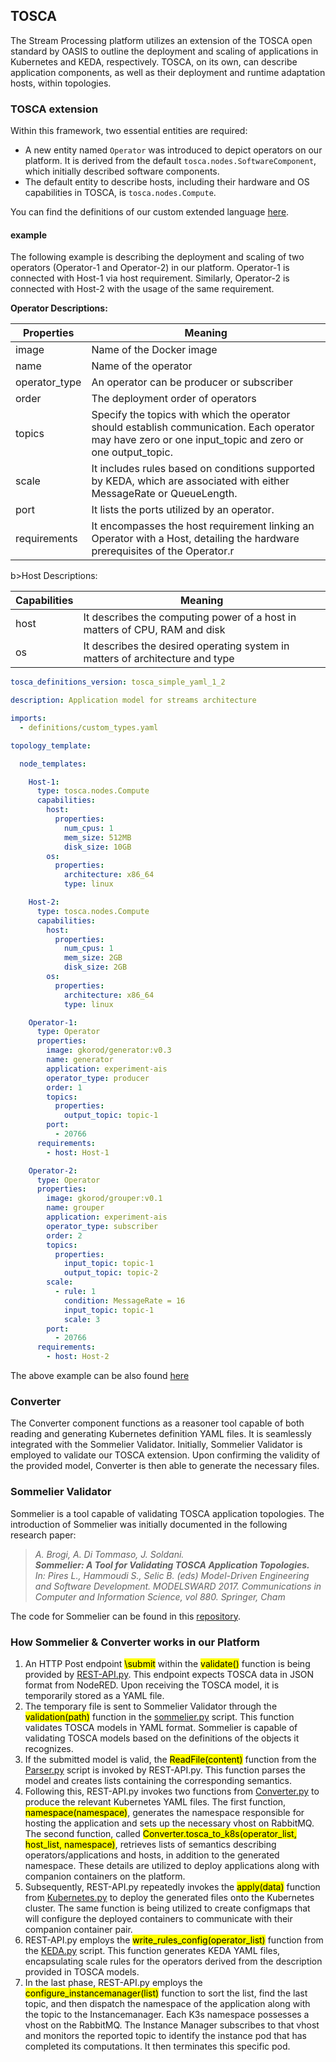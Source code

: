 ## TOSCA
The Stream Processing platform utilizes an extension of the TOSCA open standard by OASIS to outline the deployment and scaling of applications in Kubernetes and KEDA, respectively. TOSCA, on its own, can describe application components, as well as their deployment and runtime adaptation hosts, within topologies.

### TOSCA extension
Within this framework, two essential entities are required:

* A new entity named `Operator` was introduced to depict operators on our platform. It is derived from the default `tosca.nodes.SoftwareComponent`, which initially described software components.
* The default entity to describe hosts, including their hardware and OS capabilities in TOSCA, is `tosca.nodes.Compute`.

You can find the definitions of our custom extended language <a href=https://github.com/f-coda/Stream-Processing/tree/main/converter_streams/definitions>here</a>.
#### example
The following example is describing the deployment and scaling of two operators (Operator-1 and Operator-2) in our platform.
Operator-1 is connected with Host-1 via host requirement. Similarly, Operator-2 is connected with Host-2 with the usage of the same requirement.

<b>Operator Descriptions:</b>

| Properties    | Meaning                                                                                                                                                 |
|---------------|---------------------------------------------------------------------------------------------------------------------------------------------------------|
| image         | Name of the Docker image                                                                                                                                |
| name          | Name of the operator                                                                                                                                    |
| operator_type | An operator can be producer or subscriber                                                                                                               |
| order         | The deployment order of operators                                                                                                                       |
| topics        | Specify the topics with which the operator should establish communication. Each operator may have zero or one input_topic and zero or one output_topic. |
| scale         | It includes rules based on conditions supported by KEDA, which are associated with either MessageRate or QueueLength.                                   |
| port          | It lists the ports utilized by an operator.                                                                                                             |
| requirements  | It encompasses the host requirement linking an Operator with a Host, detailing the hardware prerequisites of the Operator.r                   |

b>Host Descriptions:</b>

| Capabilities | Meaning                                                                       |
|--------------|-------------------------------------------------------------------------------|
| host         | It describes the computing power of a host in matters of CPU, RAM and disk    |
| os           | It describes the desired operating system in matters of architecture and type |


``` yaml
tosca_definitions_version: tosca_simple_yaml_1_2

description: Application model for streams architecture

imports:
  - definitions/custom_types.yaml

topology_template:

  node_templates:

    Host-1:
      type: tosca.nodes.Compute
      capabilities:
        host:
          properties:
            num_cpus: 1
            mem_size: 512MB
            disk_size: 10GB
        os:
          properties:
            architecture: x86_64
            type: linux

    Host-2:
      type: tosca.nodes.Compute
      capabilities:
        host:
          properties:
            num_cpus: 1
            mem_size: 2GB
            disk_size: 2GB
        os:
          properties:
            architecture: x86_64
            type: linux

    Operator-1:
      type: Operator
      properties:
        image: gkorod/generator:v0.3
        name: generator
        application: experiment-ais
        operator_type: producer
        order: 1
        topics:
          properties:
            output_topic: topic-1
        port:
          - 20766
      requirements:
        - host: Host-1

    Operator-2:
      type: Operator
      properties:
        image: gkorod/grouper:v0.1
        name: grouper
        application: experiment-ais
        operator_type: subscriber
        order: 2
        topics:
          properties:
            input_topic: topic-1
            output_topic: topic-2
        scale:
          - rule: 1
            condition: MessageRate = 16
            input_topic: topic-1
            scale: 3
        port:
          - 20766
      requirements:
        - host: Host-2
```
The above example can be also found <a href=https://github.com/f-coda/Stream-Processing/tree/main/converter_streams/tosca_extension_example>here</a>
### Converter
The Converter component functions as a reasoner tool capable of both reading and generating Kubernetes definition YAML files. It is seamlessly integrated with the Sommelier Validator. Initially, Sommelier Validator is employed to validate our TOSCA extension. Upon confirming the validity of the provided model, Converter is then able to generate the necessary files.

### Sommelier Validator

Sommelier is a tool capable of validating TOSCA application topologies. The introduction of Sommelier was initially documented in the following research paper:
 > _A. Brogi, A. Di Tommaso, J. Soldani. <br>
 > **Sommelier: A Tool for Validating TOSCA Application Topologies.** <br>
 > In: Pires L., Hammoudi S., Selic B. (eds) Model-Driven Engineering and Software Development. MODELSWARD 2017. Communications in Computer and Information Science, vol 880. Springer, Cham_


The code for Sommelier can be found in this <a href=https://github.com/di-unipi-socc/Sommelier>repository</a>.

### How Sommelier & Converter works in our Platform

1. An HTTP Post endpoint <mark>\submit</mark> within the <mark>validate()</mark> function is being provided by <a href=https://github.com/f-coda/Stream-Processing/blob/main/converter_streams/REST-API.py>REST-API.py</a>. This endpoint expects TOSCA data in JSON format from NodeRED. Upon receiving the TOSCA model, it is temporarily stored as a YAML file.
2. The temporary file is sent to Sommelier Validator through the <mark>validation(path)</mark> function in the <a href=https://github.com/f-coda/Stream-Processing/blob/main/converter_streams/sommelier.py>sommelier.py</a> script. This function validates TOSCA models in YAML format. Sommelier is capable of validating TOSCA models based on the definitions of the objects it recognizes.
3. If the submitted model is valid, the <mark>ReadFile(content)</mark> function from the <a href=https://github.com/f-coda/Stream-Processing/blob/main/converter_streams/Parser.py>Parser.py</a> script is invoked by REST-API.py. This function parses the model and creates lists containing the corresponding semantics.
4. Following this, REST-API.py invokes two functions from <a href=https://github.com/f-coda/Stream-Processing/blob/main/converter_streams/Converter.py>Converter.py</a> to produce the relevant Kubernetes YAML files. The first function, <mark>namespace(namespace)</mark>, generates the namespace responsible for hosting the application and sets up the necessary vhost on RabbitMQ. The second function, called <mark>Converter.tosca_to_k8s(operator_list, host_list, namespace)</mark>, retrieves lists of semantics describing operators/applications and hosts, in addition to the generated namespace. These details are utilized to deploy applications along with companion containers on the platform.
5. Subsequently, REST-API.py repeatedly invokes the <mark>apply(data)</mark> function from <a href=https://github.com/f-coda/Stream-Processing/blob/main/converter_streams/Kubernetes.py>Kubernetes.py</a> to deploy the generated files onto the Kubernetes cluster. The same function is being utilized to create configmaps that will configure the deployed containers to communicate with their companion container pair.
6. REST-API.py employs the <mark>write_rules_config(operator_list)</mark> function from the <a href=https://github.com/f-coda/Stream-Processing/blob/main/converter_streams/KEDA.py>KEDA.py</a> script. This function generates KEDA YAML files, encapsulating scale rules for the operators derived from the description provided in TOSCA models.
7. In the last phase, REST-API.py employs the <mark>configure_instancemanager(list)</mark> function to sort the list, find the last topic, and then dispatch the namespace of the application along with the topic to the Instancemanager. Each K3s namespace possesses a vhost on the RabbitMQ. The Instance Manager subscribes to that vhost and monitors the reported topic to identify the instance pod that has completed its computations. It then terminates this specific pod.
